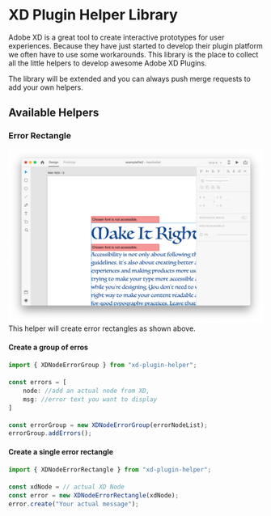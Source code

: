 # XD Plugin Helper Library

Adobe XD is a great tool to create interactive prototypes for user experiences. Because they have just started to develop their plugin platform we often have to use some workarounds. This library is the place to collect all the little helpers to develop awesome Adobe XD Plugins.

The library will be extended and you can always push merge requests to add your own helpers.

## Available Helpers

### Error Rectangle

![Adobe XD Error Rectangle Example](assets/error-rectangle.png "Adobe XD Error Rectangle Example")
This helper will create error rectangles as shown above.

#### Create a group of erros
```javascript
import { XDNodeErrorGroup } from "xd-plugin-helper";

const errors = [
    node: //add an actual node from XD,
    msg: //error text you want to display
]

const errorGroup = new XDNodeErrorGroup(errorNodeList);
errorGroup.addErrors();
```

#### Create a single error rectangle
```javascript
import { XDNodeErrorRectangle } from "xd-plugin-helper";

const xdNode = // actual XD Node
const error = new XDNodeErrorRectangle(xdNode);
error.create("Your actual message");
```